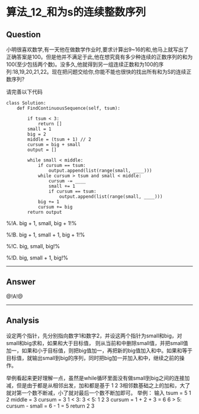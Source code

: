 # 算法_12_和为s的连续整数序列


## Question
小明很喜欢数学,有一天他在做数学作业时,要求计算出9~16的和,他马上就写出了正确答案是100。但是他并不满足于此,他在想究竟有多少种连续的正数序列的和为100(至少包括两个数)。没多久,他就得到另一组连续正数和为100的序列:18,19,20,21,22。现在把问题交给你,你能不能也很快的找出所有和为S的连续正数序列?

请完善以下代码
```
class Solution:
    def FindContinuousSequence(self, tsum):

​        if tsum < 3:
​            return []
​        small = 1
​        big = 2
​        middle = (tsum + 1) // 2
​        cursum = big + small
​        output = []

​        while small < middle:
​            if cursum == tsum:
​                output.append(list(range(small, ____)))
​            while cursum > tsum and small < middle:
​                cursum -= ____
​                small += 1
​                if cursum == tsum:
​                    output.append(list(range(small, ____)))
​            big += 1
​            cursum += big
​        return output
```

%!A. big + 1, small, big + 1!%

%!B. big + 1, small + 1, big + 1!%

%!C. big, small, big!%

%!D. big, small + 1, big!%

----

## Answer
@!A!@

----

## Analysis

设定两个指针，先分别指向数字1和数字2，并设这两个指针为small和big，对small和big求和，如果和大于目标值，
则从当前和中删除small值，并把small值加一，如果和小于目标值，则把big值加一，再把新的big值加入和中。如果和等于
目标值，就输出small到big的序列，同时把big加一并加入和中，继续之前的操作。

举例看起来更好理解一点，虽然是while循环里面没有做small到big之间的连接加减，但是由于都是从相邻出发，加和都是基于
1 2 3相邻数基础之上的加和，大了就对第一个数不断减，小了就对最后一个数不断加即可。
举例：  输入 tsum = 5
            1    2
            middle = 3   cursum = 3
            1 < 3:
                  3 < 5:
                       1     2    3
                       cursum = 1 + 2 + 3 = 6
                       6 > 5:
                            cursum - small = 6 - 1 = 5
                            return       2     3


